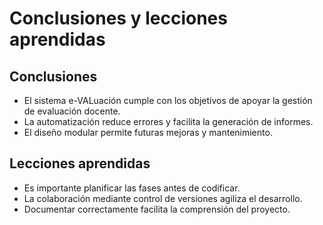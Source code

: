 # Conclusiones y lecciones aprendidas

## Conclusiones
- El sistema e-VALuación cumple con los objetivos de apoyar la gestión de evaluación docente.
- La automatización reduce errores y facilita la generación de informes.
- El diseño modular permite futuras mejoras y mantenimiento.

## Lecciones aprendidas
- Es importante planificar las fases antes de codificar.
- La colaboración mediante control de versiones agiliza el desarrollo.
- Documentar correctamente facilita la comprensión del proyecto.
